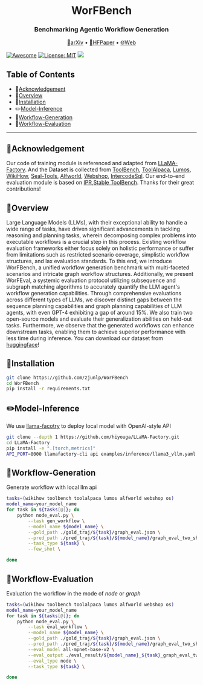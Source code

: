 <h1 align="center"> WorFBench </h1>
<h3 align="center"> Benchmarking Agentic Workflow Generation </h3>

<p align="center">
  <a href="https://arxiv.org/abs/2410.07869">📄arXiv</a> •
  <a href="https://huggingface.co/papers/2410.07869">🤗HFPaper</a> •
  <a href="https://www.zjukg.org/project/WorFBench/">🌐Web</a>
</p>

[![Awesome](https://awesome.re/badge.svg)](https://github.com/zjunlp/WorFBench) 
[![License: MIT](https://img.shields.io/badge/License-MIT-green.svg)](https://opensource.org/licenses/MIT)
![](https://img.shields.io/github/last-commit/zjunlp/WorFBench?color=green) 

## Table of Contents
- 🌻[Acknowledgement](#🌻acknowledgement)
- 🌟[Overview](#🌟overview)
- 🔧[Installation](#🔧installation)
- ✏️[Model-Inference](#✏️model-inference)
- 📝[Workflow-Generation](#📝workflow-generation)
- 🤔[Workflow-Evaluation](#🤔workflow-evaluation)
<!-- - 🎉[Contributors](#🎉contributors) -->

---

## 🌻Acknowledgement

Our code of training module is referenced and adapted from [LLaMA-Factory](https://github.com/hiyouga/LLaMA-Factory). And the Dataset is collected from [ToolBench](https://github.com/openbmb/toolbench?tab=readme-ov-file), [ToolAlpaca](https://github.com/tangqiaoyu/ToolAlpaca), [Lumos](https://github.com/allenai/lumos?tab=readme-ov-file), [WikiHow](https://github.com/mahnazkoupaee/WikiHow-Dataset), [Seal-Tools](https://github.com/fairyshine/seal-tools), [Alfworld](https://github.com/alfworld/alfworld), [Webshop](https://github.com/princeton-nlp/WebShop), [IntercodeSql](https://github.com/princeton-nlp/intercode). Our end-to-end evaluation module is based on [IPR](https://github.com/WeiminXiong/IPR),[Stable ToolBench](https://github.com/THUNLP-MT/StableToolBench). Thanks for their great contributions!


## 🌟Overview

Large Language Models (LLMs), with their exceptional ability to handle a wide range of tasks, have driven significant advancements in tackling reasoning and planning tasks, wherein decomposing complex problems into executable workflows is a crucial step in this process. Existing workflow evaluation frameworks either focus solely on holistic performance or suffer from limitations such as restricted scenario coverage, simplistic workflow structures, and lax evaluation standards. To this end, we introduce WorFBench, a unified workflow generation benchmark with multi-faceted scenarios and intricate graph workflow structures. Additionally, we present WorFEval, a systemic evaluation protocol utilizing subsequence and subgraph matching algorithms to accurately quantify the LLM agent's workflow generation capabilities. Through comprehensive evaluations across different types of LLMs, we discover distinct gaps between the sequence planning capabilities and graph planning capabilities of LLM agents, with even GPT-4 exhibiting a gap of around 15%. We also train two open-source models and evaluate their generalization abilities on held-out tasks. Furthermore, we observe that the generated workflows can enhance downstream tasks, enabling them to achieve superior performance with less time during inference. You can download our dataset from [huggingface](https://huggingface.co/collections/zjunlp/worfbench-66fc28b8ac1c8e2672192ea1)!




## 🔧Installation

```bash
git clone https://github.com/zjunlp/WorFBench
cd WorFBench
pip install -r requirements.txt
```



## ✏️Model-Inference

We use [llama-facotry](https://github.com/hiyouga/LLaMA-Factory) to deploy local model with OpenAI-style API
```bash
git clone --depth 1 https://github.com/hiyouga/LLaMA-Factory.git
cd LLaMA-Factory
pip install -e ".[torch,metrics]"
API_PORT=8000 llamafactory-cli api examples/inference/llama3_vllm.yaml
```




## 📝Workflow-Generation
Generate workflow with local llm api
```bash
tasks=(wikihow toolbench toolalpaca lumos alfworld webshop os)
model_name=your_model_name
for task in ${tasks[@]}; do
    python node_eval.py \
        --task gen_workflow \
        --model_name ${model_name} \
        --gold_path ./gold_traj/${task}/graph_eval.json \
        --pred_path ./pred_traj/${task}/${model_name}/graph_eval_two_shot.json\
        --task_type ${task} \
        --few_shot \

done
```

## 🤔Workflow-Evaluation
Evaluation the workflow in the mode of *node* or *graph*
```bash
tasks=(wikihow toolbench toolalpaca lumos alfworld webshop os)
model_name=your_model_name
for task in ${tasks[@]}; do
    python node_eval.py \
        --task eval_workflow \
        --model_name ${model_name} \
        --gold_path ./gold_traj/${task}/graph_eval.json \
        --pred_path ./pred_traj/${task}/${model_name}/graph_eval_two_shot.json\
        --eval_model all-mpnet-base-v2 \
        --eval_output ./eval_result/${model_name}_${task}_graph_eval_two_shot.json \
        --eval_type node \
        --task_type ${task} \

done
```


<!-- ## 🎉Contributors

<a href="https://github.com/zjunlp/WorFBench/graphs/contributors">
  <img src="https://contrib.rocks/image?repo=zjunlp/WorFBench" /></a>

We will offer long-term maintenance to fix bugs and solve issues. So if you have any problems, please put issues to us. -->
